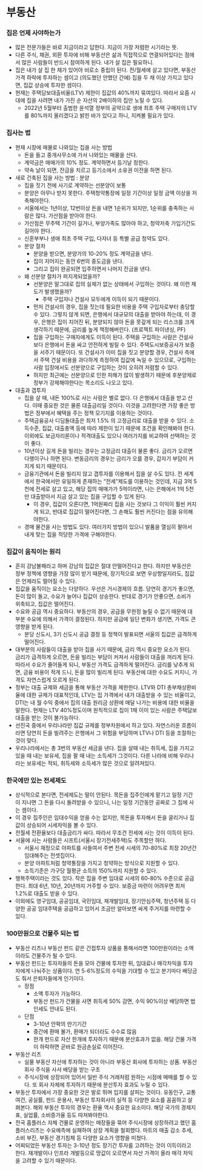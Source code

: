 # 부동산

### 집은 언제 사야하는가

* 많은 전문가들은 바로 지금이라고 답한다. 지금이 가장 저렴한 시기라는 뜻.
* 다른 주식, 채권, 외환 투자에 비해 부동산은 삶과 직접적으로 연결되어있다는 점에서 많은 사람들이 반드시 참여하게 된다. 내가 살 집은 필요하니.
* 집은 내가 살 집 한 채가 있어야 비로소 중립이 된다. 전/월세에 살고 있다면, 부동산 가격 하락에 투자하는 셈이고 (의도했던 안했던 간에) 집을 두 채 이상 가지고 있다면, 집값 상승에 투자한 셈이다.
* 현재는 주택담보대출비율(LTV) 제한이 집값의 40%까지 묶여있다. 따라서 요즘 시대에 집을 사려면 내가 가진 순 자산의 2배이하의 집만 노릴 수 있다.
  * 2022년 5월부터 출범한 윤석열 정부의 공약으로 생애 최초 주택 구매자의 LTV 를 80%까지 올리겠다고 밝힌 바가 있다고 하니, 지켜볼 필요가 있다.



### 집사는 법

* 현재 시장에 매물로 나와있는 집을 사는 방법
  * 돈을 들고 중개사무소에 가서 나와있는 매물을 산다.
  * 계약금은 매매가의 10% 정도. 계약하면서 등기날 정한다.
  * 약속 날이 되면, 잔금을 치르고 등기소에서 소유권 이전을 하면 된다.
* 새로 건축된 집을 사는 방법 : 분양
  * 집을 짓기 전에 사기로 계약하는 선분양이 보통
  * 분양은 아무나 받지 못한다. 주택청약통장에 일정 기간이상 일정 금액 이상을 저축해야한다.
  * 서울에서는 1년이상, 12번이상 돈을 내면 1순위가 되지만, 1순위를 충족하는 사람은 많다. 가산점을 받아야 한다.
  * 가산점은 무주택 기간이 길거나, 부양가족도 많아야 하고, 청약저축 가입기간도 길어야 한다.
  * 신혼부부나 생애 최초 주택 구입, 다자녀 등 특별 공급 청약도 있다.
  * 분양 절차
    * 분양을 받으면, 분양가의 10-20% 정도 계약금을 낸다.
    * 집이 지어지는 동안 6번의 중도금을 낸다.
    * 그리고 집이 완공되면 입주하면서 나머지 잔금을 낸다.
  * 왜 선분양 절차가 퍼지게되었을까?
    * 선분양은 말그대로 집의 실체가 없는 상태에서 구입하는 것이다. 왜 이런 제도가 발생했을까?
      * 주택 구입자나 건설사 모두에게 이득이 되기 때문이다.
    * 먼저 건설사의 경우, 집을 짓는데 필요한 비용을 주택 구입자로부터 충당할 수 있다. 그렇지 않게 되면, 은행에서 대규모의 대출을 받아야 하는데, 이 경우, 은행은 집이 지어진 뒤, 분양되지 않아 돈을 못갚게 되는 리스크를 크게 생각하기 때문에, 금리를 높게 책정해버린다. (프로젝트 파이낸싱, PF)
    * 집을 구입하는 구매자에게도 이득이 된다. 주택을 구입하는 사람은 건설사보다 은행에서 돈을 싸고 안전하게 빌릴 수 있다. 주택도시보증공사가 보증을 서주기 때문이다. 또 건설사가 이미 집을 짓고 분양할 경우, 건설사 측에서 주택 건설 비용을 과다하게 측정하여 집값에 녹일 수 있으므로, 구입하는 사람 입장에서도 선분양으로 구입하는 것이 오히려 저렴할 수 있다.
    * 하지만 최근에는 선분양으로 인한 피해가 많이 발생하기 때문에 후분양제로 정부가 강제해야한다는 목소리도 나오고 있다.
* 대출과 갭투자
  * 집을 살 때, 내돈 100%로 사는 사람은 별로 없다. 다 은행에서 대출을 받고 산다. 이때 중요한 것은 물론 대출금리일 것이다. 이것을 고려한다면 가장 좋은 방법은 정부에서 혜택을 주는 정책 모기지를 이용하는 것이다.
  * 주택금융공사 디딤돌대출은 최저 1.5% 의 고정금리로 대출을 받을 수 있다. 소득수준, 집값, 대출총액 등에 따라 제한이 있기 때문에 조건을 확인해봐야 한다. 이외에도 보금자리론이나 적격대출도 있으니 여러가지를 비교하여 선택하는 것이 좋다.
  * 10년이상 길게 돈을 빌리는 경우는 고정금리 대출이 물론 좋다. 금리가 오르면 다행이구나 하면 된다. 변동금리의 경우는 금리가 오를 경우, 갑자기 부담이 커지게 되기 때문이다.
  * 금융기관에서 돈을 빌리지 않고 갭투자를 이용해서 집을 살 수도 있다. 전 세계에서 한국에서만 유일하게 존재하는 “전세”제도를 이용하는 것인데, 지금 3억 5천에 전세로 살고 있고, 해당 집의 매매가가 5억이라면, 나는 은해에서 1억 5천만 대출받아서 지금 살고 있는 집을 구입할 수 있게 된다.
    * 이 경우, 집값이 오른다면, 1억원짜리 집을 사는 것보다 그 이익이 훨씬 커지게 되고, 반대로 집값이 떨어진다면, 그 손해도 훨씬 커진다는 점을 유의해야한다.
  * 경매 물건을 사는 방법도 있다. 여러가지 방법이 있으니 발품을 열심히 팔아서 내게 맞는 집을 적당한 가격에 구해야한다.



### 집값이 움직이는 원리

* 흔히 강남불패라고 하며 강남의 집값은 절대 안떨어진다고 한다. 하지만 부동산은 정부 정책에 영향을 가장 많이 받기 때문에, 장기적으로 보면 우상향일지라도, 집값은 언제라도 떨어질 수 있다.
* 집값을 움직이는 요소는 다양하다. 우선은 거시경제의 흐름. 당연히 경기가 좋으면, 돈이 많이 돌고, 수요가 늘어나 집값이 상승한다. 반대로 경기가 안좋으면, 소비가 위축되고, 집값은 떨어진다.
* 수요와 공급 역시 중요하다. 부동산의 경우, 공급을 무한정 늘릴 수 없기 때문에 대부분 수요에 의해서 가격이 결정된다. 하지만 공급에 일단 변화가 생기면, 가격도 큰 영향을 받게 된다.
  * 분당 신도시, 3기 신도시 공급 결정 등 정책이 발표되면 서울의 집값은 급격하게 떨어진다.
* 대부분의 사람들이 대출을 받아 집을 사기 때문에, 금리 역시 중요한 요소가 된다. 금리가 급격하게 오르면, 돈을 빌리는 부담이 커져서 사람들이 대출을 꺼리게 된다. 따라서 수요가 줄어들게 되니, 부동산 가격도 급격하게 떨어진다. 금리를 낮추게 되면, 금융 비용이 적게 드니, 돈을 많이 빌리게 된다. 부동산에 대한 수요도 커지니, 가격도 자연스럽게 오르게 된다.
* 정부는 대출 규제와 세금을 통해 부동산 가격을 제한한다. LTV와 DTI 총부채상환비율에 대한 규제가 대표적인데, LTV는 집 가격에서 내가 대출받을 수 있는 비율이고, DTI는 내 월 수익 중에서 집의 대출 원리금 상환에 매달 나가는 비용에 대한 비율을 말한다. 현재는 LTV 40%정도이며 원칙적으로 집이 1채 이미 있는 사람은 주택담보대출을 받는 것이 불가능하다.
* 선진국 중에서 우리나라만 집값 규제를 정부차원에서 하고 있다. 자연스러운 흐름이라면 당연히 돈을 빌려주는 은행에서 그 위험을 부담하며 LTV나 DTI 등을 조절하는 것이 맞다.
* 우리나라에서는 총 3번의 부동산 세금을 낸다. 집을 살때 내는 취득세, 집을 가지고 있을 때 내는 보유세, 집을 팔 때 내는 소득세가 그것이다. 다른 나라에 비해 우리나라는 보유세는 적되, 취득세와 소득세가 많은 것으로 알려져있다.



### 한국에만 있는 전세제도

* 상식적으로 본다면, 전세제도는 말이 안된다. 목돈을 집주인에게 맡기고 일정 기간이 지나면 그 돈을 다시 돌려받을 수 있으니, 나는 일정 기간동안 공짜로 그 집에 사는 셈이다.
* 이 경우 집주인은 임대수익을 얻을 수는 없지만, 목돈을 투자해서 돈을 굴리거나 집값이 상승되어 시세차익을 볼 수 있다.
* 전월세 전환율보다 대출금리가 싸다. 따라서 무조건 전세에 사는 것이 이득이 된다.
* 서울에 사는 사람들은 시프트(서울시 장기전세주택)도 주목할만 하다.
  * 서울시 재정으로 아파트를 사들여서 주변 전세 시세의 70-80%로 최장 20년간 임대해주는 전셋집이다.
  * 분양 아파트처럼 청약통장을 가지고 청약하는 방식으로 지원할 수 있다.
  * 소득기준은 가구당 월평균 소득의 150%까지 지원할 수 있다.
* 행복주택이라는 것도 있다. 작은 집을 주변 임대료 시세의 60-80% 수준으로 공급한다. 최대 6년, 10년, 20년까지 거주할 수 있다. 보증금 마련이 어려우면 최저 1.2%로 대출도 받을 수 있다.
* 이외에도 영구임대, 공공임대, 국민임대, 재개발임대, 장기안심주택, 청년주택 등 다양한 공공 임대주택을 공급하고 있어서 조금만 알아보면 싸게 주거지를 마련할 수 있다.



### 100만원으로 건물주 되는 법

* 부동산 리츠나 부동산 펀드 같은 간접투자 상품을 통해서라면 100만원이라는 소액이라도 건물주가 될 수 있다.
* 부동산 펀드는 투자자들의 돈을 모아 건물에 투자한 뒤, 임대료나 매각차익을 투자자에게 나눠주는 상품이다. 연 5-6%정도의 수익을 기대할 수 있고 분기마다 배당금도 줘서 은퇴자들에게 인기이다.
  * 장점
    * 소액 투자가 가능하다.
    * 부동산 펀드가 건물을 사면 취득세 50% 감면, 수익 90%이상 배당하면 법인세도 안내도 된다.
  * 단점
    * 3-10년 안팍의 만기기간
    * 중간에 환매 불가, 환매가 되더라도 수수료 많음
    * 한개 펀드로 자산 한개에 투자하기 때문에 분산효과가 없음. 해당 건물 가격이 하락하면 곧바로 원금손실로 이어진다.
* 부동산 리츠
  * 실물 부동산 자산에 투자하는 것이 아니라 부동산 회사에 투자하는 상품. 부동산 회사 주식을 사서 배당을 받는 구조
  * 주식시장에 상장되어 있어서 일반 주식 거래처럼 원하는 시점에 매매를 할 수 있다. 또 회사 자체에 투자하기 때문에 분산투자 효과도 누릴 수 있다.
* 부동산 투자에서 가장 중요한 것은 발로 뛰며 입지를 살피는 것이다. 유동인구, 교통여건, 공실률, 펀드 운용사, 부동산 투자회사의 실적 등 다양한 요소를 꼼꼼하고 살펴본다. 해외 부동산 투자의 경우는 환율 역시 중요한 요소이다. 해당 국가의 경제지표, 실업률, 소비증가율 등도 따져봐야한다.
* 전국 홈플러스 자체 건물로 운영하는 매장들을 묶어 주식시장에 상장하려고 했던 홈플러스리츠는 수요예측에 실패하여 상장 계획을 철회했다. 마트의 매출 감소 추세, 소비 부진, 부동산 경기침체 등 다양한 요소가 영향을 미쳤다.
* 어찌되었든 부동산 투자는 3-10년 정도 장기간 투자를 고려하는 것이 이득이라고 한다. 재개발이나 인프라 개발등으로 땅값이 오르면서 자산 가격이 올라 매각 차익을 고려할 수 있기 때문이다.
